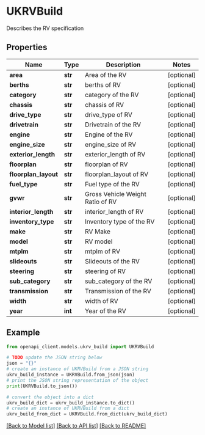 # UKRVBuild

Describes the RV specification

## Properties

Name | Type | Description | Notes
------------ | ------------- | ------------- | -------------
**area** | **str** | Area of the RV | [optional] 
**berths** | **str** | berths of RV | [optional] 
**category** | **str** | category of the RV | [optional] 
**chassis** | **str** | chassis of RV | [optional] 
**drive_type** | **str** | drive_type of RV | [optional] 
**drivetrain** | **str** | Drivetrain of the RV | [optional] 
**engine** | **str** | Engine of the RV | [optional] 
**engine_size** | **str** | engine_size of RV | [optional] 
**exterior_length** | **str** | exterior_length of RV | [optional] 
**floorplan** | **str** | floorplan of RV | [optional] 
**floorplan_layout** | **str** | floorplan_layout of RV | [optional] 
**fuel_type** | **str** | Fuel type of the RV | [optional] 
**gvwr** | **str** | Gross Vehicle Weight Ratio of RV | [optional] 
**interior_length** | **str** | interior_length of RV | [optional] 
**inventory_type** | **str** | Inventory type of the RV | [optional] 
**make** | **str** | RV Make | [optional] 
**model** | **str** | RV model | [optional] 
**mtplm** | **str** | mtplm of RV | [optional] 
**slideouts** | **str** | Slideouts of the RV | [optional] 
**steering** | **str** | steering of RV | [optional] 
**sub_category** | **str** | sub_category of the RV | [optional] 
**transmission** | **str** | Transmission of the RV | [optional] 
**width** | **str** | width of RV | [optional] 
**year** | **int** | Year of the RV | [optional] 

## Example

```python
from openapi_client.models.ukrv_build import UKRVBuild

# TODO update the JSON string below
json = "{}"
# create an instance of UKRVBuild from a JSON string
ukrv_build_instance = UKRVBuild.from_json(json)
# print the JSON string representation of the object
print(UKRVBuild.to_json())

# convert the object into a dict
ukrv_build_dict = ukrv_build_instance.to_dict()
# create an instance of UKRVBuild from a dict
ukrv_build_from_dict = UKRVBuild.from_dict(ukrv_build_dict)
```
[[Back to Model list]](../README.md#documentation-for-models) [[Back to API list]](../README.md#documentation-for-api-endpoints) [[Back to README]](../README.md)


